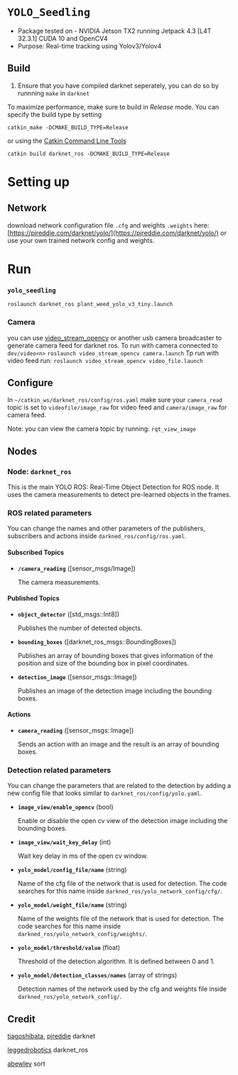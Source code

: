 # ```YOLO_Seedling```
- Package tested on - NVIDIA Jetson TX2 running Jetpack 4.3 [L4T 32.3.1] CUDA 10 and OpenCV4
- Purpose: Real-time tracking using Yolov3/Yolov4

## Build 
1. Ensure that you have compiled darknet seperately, you can do so by runnning ```make``` in ```darknet```

To maximize performance, make sure to build in *Release* mode. You can specify the build type by setting

    catkin_make -DCMAKE_BUILD_TYPE=Release

or using the [Catkin Command Line Tools](http://catkin-tools.readthedocs.io/en/latest/index.html#)

    catkin build darknet_ros -DCMAKE_BUILD_TYPE=Release
    

# Setting up

## Network
download network configuration file ```.cfg``` and weights ```.weights``` here: [https://pjreddie.com/darknet/yolo/](https://pjreddie.com/darknet/yolo/) or use your own trained network config and weights.

# Run 
### ```yolo_seedling```
```roslaunch darknet_ros plant_weed_yolo_v3_tiny.launch```

### Camera
you can use [video_stream_opencv](http://wiki.ros.org/action/fullsearch/video_stream_opencv?action=fullsearch&context=180&value=linkto%3A%22video_stream_opencv%22) or another usb camera broadcaster to generate camera feed for darknet ros.
To run with camera connected to ```dev/video<n>```  ```roslaunch video_stream_opencv camera.launch```
Tp run with video feed run: ```roslaunch video_stream_opencv video_file.launch```

## Configure
In ```~/catkin_ws/darknet_ros/config/ros.yaml``` make sure your ```camera_read``` topic is set to ```videofile/image_raw``` for video feed
and ```camera/image_raw``` for camera feed.


Note: you can view the camera topic by running: ```rqt_view_image```


## Nodes

### Node: ```darknet_ros```

This is the main YOLO ROS: Real-Time Object Detection for ROS node. It uses the camera measurements to detect pre-learned objects in the frames.

### ROS related parameters

You can change the names and other parameters of the publishers, subscribers and actions inside `darkned_ros/config/ros.yaml`.

#### Subscribed Topics

* **`/camera_reading`** ([sensor_msgs/Image])

    The camera measurements.

#### Published Topics

* **`object_detector`** ([std_msgs::Int8])

    Publishes the number of detected objects.

* **`bounding_boxes`** ([darknet_ros_msgs::BoundingBoxes])

    Publishes an array of bounding boxes that gives information of the position and size of the bounding box in pixel coordinates.

* **`detection_image`** ([sensor_msgs::Image])

    Publishes an image of the detection image including the bounding boxes.

#### Actions

* **`camera_reading`** ([sensor_msgs::Image])

    Sends an action with an image and the result is an array of bounding boxes.

### Detection related parameters

You can change the parameters that are related to the detection by adding a new config file that looks similar to `darknet_ros/config/yolo.yaml`.

* **`image_view/enable_opencv`** (bool)

    Enable or disable the open cv view of the detection image including the bounding boxes.

* **`image_view/wait_key_delay`** (int)

    Wait key delay in ms of the open cv window.

* **`yolo_model/config_file/name`** (string)

    Name of the cfg file of the network that is used for detection. The code searches for this name inside `darkned_ros/yolo_network_config/cfg/`.

* **`yolo_model/weight_file/name`** (string)

    Name of the weights file of the network that is used for detection. The code searches for this name inside `darkned_ros/yolo_network_config/weights/`.

* **`yolo_model/threshold/value`** (float)

    Threshold of the detection algorithm. It is defined between 0 and 1.

* **`yolo_model/detection_classes/names`** (array of strings)

    Detection names of the network used by the cfg and weights file inside `darkned_ros/yolo_network_config/`.


## Credit
[tiagoshibata](https://github.com/tiagoshibata/darknet.git), [pjreddie](https://github.com/pjreddie/darknet) darknet

[leggedrobotics](https://github.com/leggedrobotics/darknet_ros) darknet_ros

[abewley](https://github.com/abewley/sort) sort
